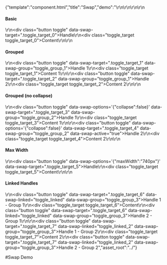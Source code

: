{"template":"component.html","title":"Swap","demo":"<style>\r\n\t.toggle { cursor: pointer; display: none; margin: 10px 0; }\r\n\t.toggle.fs-swap-enabled { display: block; }\r\n\t.toggle,\r\n\t.no-touch .toggle:hover { background: #999; }\r\n\t.toggle.fs-swap-active,\r\n\t.no-touch .toggle.fs-swap-active:hover { background: #d35400; }\r\n\r\n\t.toggle_target { background: #d35400; border-radius: 3px; color: #fff; height: 75px; line-height: 75px; margin: 10px 0; text-align: center; width: 100%; }\r\n\t.toggle_target.fs-swap-enabled.fs-swap-target { display: none; }\r\n\t.toggle_target.fs-swap-enabled.fs-swap-active { display: block; }\r\n</style>\r\n\r\n<script>\r\n\t$(function() {\r\n\t\t$(\".toggle\").swap();\r\n\t});\r\n</script>\r\n\r\n<h4>Basic</h4>\r\n<div class=\"button toggle\" data-swap-target=\".toggle_target_0\">Handle</div>\r\n<div class=\"toggle_target toggle_target_0\">Content</div>\r\n\r\n<h4>Grouped</h4>\r\n<div class=\"button toggle\" data-swap-target=\".toggle_target_1\" data-swap-group=\"toggle_group_1\">Handle 1</div>\r\n<div class=\"toggle_target toggle_target_1\">Content 1</div>\r\n\r\n<div class=\"button toggle\" data-swap-target=\".toggle_target_2\" data-swap-group=\"toggle_group_1\">Handle 2</div>\r\n<div class=\"toggle_target toggle_target_2\">Content 2</div>\r\n\r\n<h4>Grouped (no collapse)</h4>\r\n<div class=\"button toggle\" data-swap-options='{\"collapse\":false}' data-swap-target=\".toggle_target_3\" data-swap-group=\"toggle_group_2\">Handle 1</div>\r\n<div class=\"toggle_target toggle_target_3\">Content 1</div>\r\n\r\n<div class=\"button toggle\" data-swap-options='{\"collapse\":false}' data-swap-target=\".toggle_target_4\" data-swap-group=\"toggle_group_2\" data-swap-active=\"true\">Handle 2</div>\r\n<div class=\"toggle_target toggle_target_4\">Content 2</div>\r\n\r\n<h4>Max Width</h4>\r\n<div class=\"button toggle\" data-swap-options='{\"maxWidth\":\"740px\"}' data-swap-target=\".toggle_target_5\">Handle</div>\r\n<div class=\"toggle_target toggle_target_5\">Content</div>\r\n\r\n<h4>Linked Handles</h4>\r\n<div class=\"button toggle\" data-swap-target=\".toggle_target_6\" data-swap-linked=\"toggle_linked\" data-swap-group=\"toggle_group_3\">Handle 1 - Group 1</div>\r\n<div class=\"toggle_target toggle_target_6\">Content</div>\r\n<div class=\"button toggle\" data-swap-target=\".toggle_target_6\" data-swap-linked=\"toggle_linked\" data-swap-group=\"toggle_group_3\">Handle 2 - Group 1</div>\r\n\r\n<div class=\"button toggle\" data-swap-target=\".toggle_target_7\" data-swap-linked=\"toggle_linked_2\" data-swap-group=\"toggle_group_3\">Handle 1 - Group 2</div>\r\n<div class=\"toggle_target toggle_target_7\">Content 2</div>\r\n<div class=\"button toggle\" data-swap-target=\".toggle_target_7\" data-swap-linked=\"toggle_linked_2\" data-swap-group=\"toggle_group_3\">Handle 2 - Group 2</div>","asset_root":"../"}

 #Swap Demo